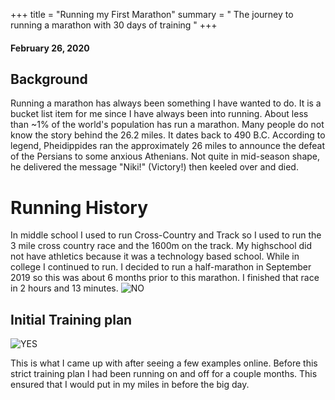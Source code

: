 +++ title = "Running my First Marathon" 
summary = " The journey to running a marathon with 30 days of training " 
+++
#### February 26, 2020
## Background 
Running a marathon has always been something I have wanted to do. It is a bucket list item for me since I have always been into running. About less than ~1% of the world's population has run a marathon. Many people do not know the story behind the 26.2 miles. It dates back to 490 B.C. According to legend, Pheidippides ran the approximately 26 miles to announce the defeat of the Persians to some anxious Athenians. Not quite in mid-season shape, he delivered the message "Niki!" (Victory!) then keeled over and died. 
# Running History 
In middle school I used to run Cross-Country and Track so I used to run the 3 mile cross country race and the 1600m on the track. My highschool did not have athletics because it was a technology based school. While in college I continued to run. I decided to run a half-marathon in September 2019 so this was about 6 months prior to this marathon. I finished that race in 2 hours and 13 minutes.
 ![NO](/publication/blog/half.jpg)
## Initial Training plan 
 ![YES](/publication/mar.png)

This is what I came up with after seeing a few examples online. Before this strict training plan I had been running on and off for a couple months. This ensured that I would put in my miles in before the big day. 

